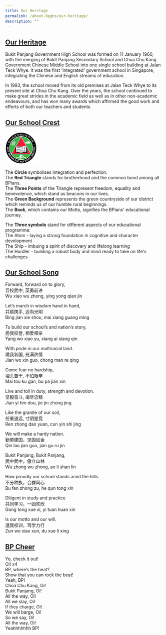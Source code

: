 ```yaml
---
title: Our Heritage
permalink: /about-bpghs/our-heritage/
description: ""
---
```

<h2><u>Our Heritage</u></h2>

Bukit Panjang Government High School was formed on 11 January 1960, with the merging of Bukit Panjang Secondary School and Chua Chu Kang Government Chinese Middle School into one single school building at Jalan Teck Whye. It was the first 'integrated' government school in Singapore, integrating the Chinese and English streams of education.

In 1993, the school moved from its old premises at Jalan Teck Whye to its present site at Choa Chu Kang. Over the years, the school continued to make great strides in the academic field as well as in other non-academic endeavours, and has won many awards which affirmed the good work and efforts of both our teachers and students.


<h2><u>Our School Crest</u></h2>

<img src="/images/logo.jpeg" 
     style="width:20%">

The **Circle** symbolises integration and perfection.
<br>The **Red Triangle** stands for brotherhood and the common bond among all BPians.
<br>The **Three Points** of the Triangle represent freedom, equality and benevolence, which stand as beacons in our lives.
<br>The **Green Background** represents the green countryside of our district which reminds us of our humble rural beginnings.
<br>The **Book**, which contains our Motto, signifies the BPians' educational journey.

The **Three symbols** stand for different aspects of our educational programme:
<br>The Atom        -    laying a strong foundation in cognitive and character development
<br>The Ship          -    imbuing a spirit of discovery and lifelong learning
<br>The Hurdler    -    building a robust body and mind ready to take on life's challenges


<h2><u>Our School Song</u></h2>

Forward, forward on to glory,
<br>吾校武中, 英勇前进
<br>Wu xiao wu zhong, ying yong qian jin

Let’s march in wisdom hand in hand,
<br>并肩携手, 迈向光明
<br>Bing jian xie shou, mai xiang guang ming

To build our school’s and nation’s story,
<br>扬我校誉, 相爱相亲
<br>Yang wo xiao yu, xiang ai xiang qin

With pride in our multiracial land.
<br>建我新国, 充满热情
<br>Jian wo xin guo, chong man re qing

Come fear no hardship,
<br>埋头苦干, 不怕艰辛
<br>Mai tou ku gan, bu pa jian xin

Live and toil in duty, strength and devotion.
<br>坚毅奋斗, 竭尽忠精
<br>Jian yi fen dou, jie jin zhong jing

Like the granite of our soil,
<br>任重道远, 寸阴是竞
<br>Ren zhong dao yuan, cun yin shi jing

We will make a hardy nation.
<br>勤劳建国，坚固如金
<br>Qin lao jian guo, jian gu ru jin

Bukit Panjang, Bukit Panjang,
<br>武中武中，傲立山林
<br>Wu zhong wu zhong, ao li shan lin

How proudly our school stands amid the hills.
<br>不分种族，合群同心
<br>Bu fen zhong zu, he qun tong xin

Diligent in study and practice
<br>共同学习，一团欢欣
<br>Gong tong xue xi, yi tuan huan xin

Is our motto and our will.
<br>遵我校训，笃学力行
<br>Zun wo xiao xun, du xue li xing

  
 

<h2><u>BP Cheer</u></h2>

Yo, check it out!
<br>Oi! x4
<br>BP, where’s the heat?
<br>Show that you can rock the beat!
<br>Yeah, BP!
<br>Choa Chu Kang, Oi!
<br>Bukit Panjang, Oi!
<br>All the way, Oi!
<br>All we slay, Oi!
<br>If they charge, Oi!
<br>We will barge, Oi!
<br>So we say, Oi!
<br>All the way, Oi!
<br>Yeahhhhhhh BP!